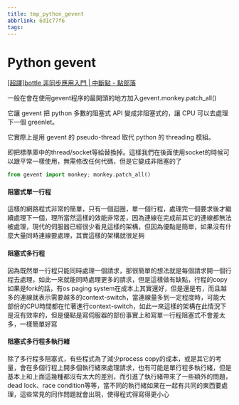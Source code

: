 ```yaml
---
title: tmp_python_gevent
abbrlink: 6d1c77f6
tags:
---
```

Python gevent
===
[[超譯]bottle 非同步應用入門 \| 中斷點 - 點部落](https://dotblogs.com.tw/rickyteng/2015/12/07/001409)

一般在會在使用gevent程序的最開頭的地方加入gevent.monkey.patch_all()

它讓 gevent 把 python 多數的阻塞式 API 變成非阻塞式的，讓 CPU 可以去處理下一個 greenlet。

它實際上是用 gevent 的 pseudo-thread 取代 python 的 threading 模組。

即把標準庫中的thread/socket等給替換掉。這樣我們在後面使用socket的時候可以跟平常一樣使用，無需修改任何代碼，但是它變成非阻塞的了

```python
from gevent import monkey; monkey.patch_all()
```
#### 阻塞式單一行程
這樣的網路程式非常的簡單，只有一個迴圈，單一個行程，處理完一個要求後才繼續處理下一個，理所當然這樣的效能非常差，因為連線在完成前其它的連線都無法被處理，現代的伺服器已經很少看見這樣的架構，但因為優點是簡單，如果沒有什麼大量同時連線要處理，其實這樣的架構就很足夠

#### 阻塞式多行程
因為既然單一行程只能同時處理一個請求，那很簡單的想法就是每個請求開一個行程去處理，如此一來就能同時處理更多的請求，但是這樣做有缺點，行程的copy如果是fork的話，有os paging system在成本上其實還好，但是還是有，而且越多的連線就表示需要越多的context-switch，當連線量多到一定程度時，可能大部份的CPU時間都在忙著進行context-switch，如此一來這樣的架構在此情況下是沒有效率的，但是優點是寫伺服器的部份事實上和寫單一行程阻塞式不會差太多，一樣簡單好寫

#### 阻塞式多行程多執行緒
除了多行程多阻塞式，有些程式為了減少process copy的成本，或是其它的考量，會在多個行程上開多個執行緒來處理請求，也有可能是單行程多執行緒，但是基本上和上面這幾種都沒有太大的差別，而引進了執行緒帶來了一些額外的問題，dead lock、race condition等等，當不同的執行緒如果在一起有共同的東西要處理，這些常見的同作問題就會出現，使得程式得寫得更小心

